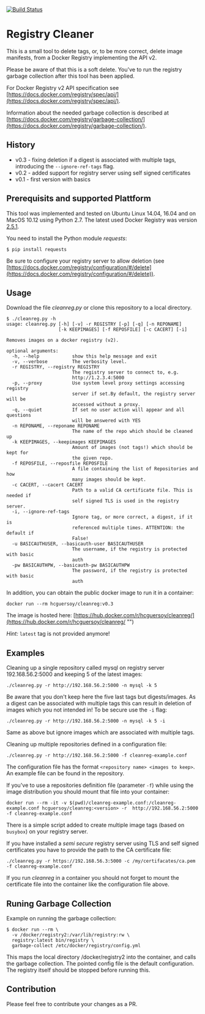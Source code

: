 ﻿[![Build Status](https://travis-ci.org/kekru/cleanreg.svg?branch=master)](https://travis-ci.org/kekru/cleanreg)  
# Registry Cleaner

This is a small tool to delete tags, or, to be more correct, delete image manifests, from a Docker Registry implementing the API v2.

Please be aware of that this is a soft delete. You've to run the registry garbage collection after this tool has been applied.

For Docker Registry v2 API specification see [https://docs.docker.com/registry/spec/api/](https://docs.docker.com/registry/spec/api/).

Information about the needed garbage collection is described at [https://docs.docker.com/registry/garbage-collection/](https://docs.docker.com/registry/garbage-collection/).

## History

* v0.3 - fixing deletion if a digest is associated with multiple tags, introducing the `--ignore-ref-tags` flag. 
* v0.2 - added support for registry server using self signed certificates
* v0.1 - first version with basics 

## Prerequisits and supported Plattform

This tool was implemented and tested on Ubuntu Linux 14.04, 16.04 and on MacOS 10.12 using Python 2.7. The latest used Docker Registry was version [2.5.1](https://github.com/docker/distribution/releases/tag/v2.5.1).

You need to install the Python module *requests*:

```
$ pip install requests
```

Be sure to configure your registry server to allow deletion (see [https://docs.docker.com/registry/configuration/#/delete](https://docs.docker.com/registry/configuration/#/delete)).

## Usage

Download the file *cleanreg.py* or clone this repository to a local directory.

```
$ ./cleanreg.py -h
usage: cleanreg.py [-h] [-v] -r REGISTRY [-p] [-q] [-n REPONAME]
                   [-k KEEPIMAGES] [-f REPOSFILE] [-c CACERT] [-i]

Removes images on a docker registry (v2).

optional arguments:
  -h, --help            show this help message and exit
  -v, --verbose         The verbosity level.
  -r REGISTRY, --registry REGISTRY
                        The registry server to connect to, e.g.
                        http://1.2.3.4:5000
  -p, --proxy           Use system level proxy settings accessing registry
                        server if set.By default, the registry server will be
                        accessed without a proxy.
  -q, --quiet           If set no user action will appear and all questions
                        will be answered with YES
  -n REPONAME, --reponame REPONAME
                        The name of the repo which should be cleaned up
  -k KEEPIMAGES, --keepimages KEEPIMAGES
                        Amount of images (not tags!) which should be kept for
                        the given repo.
  -f REPOSFILE, --reposfile REPOSFILE
                        A file containing the list of Repositories and how
                        many images should be kept.
  -c CACERT, --cacert CACERT
                        Path to a valid CA certificate file. This is needed if
                        self signed TLS is used in the registry server.
  -i, --ignore-ref-tags
                        Ignore tag, or more correct, a digest, if it is
                        referenced multiple times. ATTENTION: the default if
                        False!
  -u BASICAUTHUSER, --basicauth-user BASICAUTHUSER
                        The username, if the registry is protected with basic
                        auth
  -pw BASICAUTHPW, --basicauth-pw BASICAUTHPW
                        The password, if the registry is protected with basic
                        auth

```

In addition, you can obtain the public docker image to run it in a container:

```
docker run --rm hcguersoy/cleanreg:v0.3
```

The image is hosted here: [https://hub.docker.com/r/hcguersoy/cleanreg/](https://hub.docker.com/r/hcguersoy/cleanreg/ "")

*Hint:* `latest` tag is not provided anymore!

## Examples

Cleaning up a single repository called mysql on registry server 192.168.56.2:5000 and keeping 5 of the latest images:

```
./cleanreg.py -r http://192.168.56.2:5000 -n mysql -k 5
```
Be aware that you don't keep here the five last tags but digests/images. As a digest can be associated with multiple tags this can result in deletion of images which you not intended in!
To be secure use the `-i` flag:

```
./cleanreg.py -r http://192.168.56.2:5000 -n mysql -k 5 -i
```

Same as above but ignore images which are associated with multiple tags.


Cleaning up multiple repositories defined in a configuration file:

```
./cleanreg.py -r http://192.168.56.2:5000 -f cleanreg-example.conf
```
The configuration file has the format `<repository name> <images to keep>`. An example file can be found in the repository.


If you've to use a repositories definition file (parameter `-f`) while using the image distribution you should mount that file into your container:

```
docker run --rm -it -v $(pwd)/cleanreg-example.conf:/cleanreg-example.conf hcguersoy/cleanreg:<version> -r  http://192.168.56.2:5000 -f cleanreg-example.conf
```

There is a simple script added to create multiple image tags (based on `busybox`) on your registry server.

If you have installed a *semi secure* registry server using TLS and self signed certificates you have to provide the path to the CA certificate file:

```
./cleanreg.py -r https://192.168.56.3:5000 -c /my/certifacates/ca.pem -f cleanreg-example.conf
```

If you run *cleanreg* in a container you should not forget to mount the certificate file into the container like the configuration file above.

## Runing Garbage Collection

Example on running the garbage collection:

```
$ docker run --rm \
  -v /docker/registry2:/var/lib/registry:rw \
  registry:latest bin/registry \
  garbage-collect /etc/docker/registry/config.yml
```

This maps the local directory /docker/registry2 into the container, and calls the garbage collection.
The pointed config file is the default configuration.
The registry itself should be stopped before running this.

## Contribution

Please feel free to contribute your changes as a PR.
